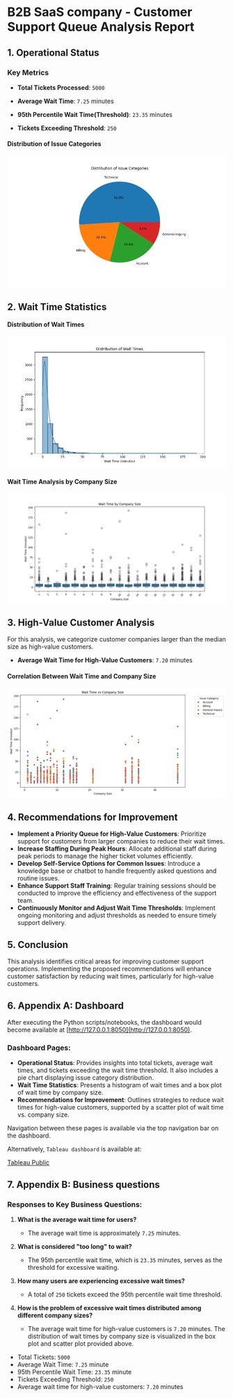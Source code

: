 # B2B SaaS company - Customer Support Queue Analysis Report

## 1. Operational Status

### Key Metrics

- **Total Tickets Processed**: `5000`

- **Average Wait Time**: `7.25` minutes

- **95th Percentile Wait Time(Threshold)**: `23.35` minutes

- **Tickets Exceeding Threshold**: `250`

#### Distribution of Issue Categories

![Issue Categories Distribution:](images/issue_categories_pie.png)

## 2. Wait Time Statistics

#### Distribution of Wait Times
![Wait Time Distribution](images/wait_time_histogram.png)

#### Wait Time Analysis by Company Size
![Wait Time by Company Size](images/wait_time_by_company_size.png)

## 3. High-Value Customer Analysis

For this analysis, we categorize customer companies larger than the median size as high-value customers.

- **Average Wait Time for High-Value Customers**: `7.20` minutes

#### Correlation Between Wait Time and Company Size
![Wait Time vs Company Size](images/wait_time_vs_company_size.png)

## 4. Recommendations for Improvement

- **Implement a Priority Queue for High-Value Customers**: Prioritize support for customers from larger companies to reduce their wait times.
- **Increase Staffing During Peak Hours**: Allocate additional staff during peak periods to manage the higher ticket volumes efficiently.
- **Develop Self-Service Options for Common Issues**: Introduce a knowledge base or chatbot to handle frequently asked questions and routine issues.
- **Enhance Support Staff Training**: Regular training sessions should be conducted to improve the efficiency and effectiveness of the support team.
- **Continuously Monitor and Adjust Wait Time Thresholds**: Implement ongoing monitoring and adjust thresholds as needed to ensure timely support delivery.

## 5. Conclusion

This analysis identifies critical areas for improving customer support operations. Implementing the proposed recommendations will enhance customer satisfaction by reducing wait times, particularly for high-value customers.

## 6. Appendix A: Dashboard

After executing the Python scripts/notebooks, the dashboard would become available at [http://127.0.0.1:8050](http://127.0.0.1:8050).

### Dashboard Pages:

- **Operational Status**: Provides insights into total tickets, average wait times, and tickets exceeding the wait time threshold. It also includes a pie chart displaying issue category distribution.
- **Wait Time Statistics**: Presents a histogram of wait times and a box plot of wait time by company size.
- **Recommendations for Improvement**: Outlines strategies to reduce wait times for high-value customers, supported by a scatter plot of wait time vs. company size.

Navigation between these pages is available via the top navigation bar on the dashboard.

Alternatively, `Tableau dashboard` is available at:

[Tableau Public](https://public.tableau.com/app/profile/r.h1008/viz/Support-Queue/SupportQueueAnalysis)

## 7. Appendix B: Business questions

### Responses to Key Business Questions:

1. **What is the average wait time for users?**
   - The average wait time is approximately `7.25` minutes.

2. **What is considered "too long" to wait?**
   - The 95th percentile wait time, which is `23.35` minutes, serves as the threshold for excessive waiting.

3. **How many users are experiencing excessive wait times?**
   - A total of `250` tickets exceed the 95th percentile wait time threshold.

4. **How is the problem of excessive wait times distributed among different company sizes?**
   - The average wait time for high-value customers is `7.20` minutes. The distribution of wait times by company size is visualized in the box plot and scatter plot provided above.


- Total Tickets: `5000`
- Average Wait Time: `7.25` minute
- 95th Percentile Wait Time: `23.35` minute
- Tickets Exceeding Threshold: `250`
- Average wait time for high-value customers: `7.20` minutes